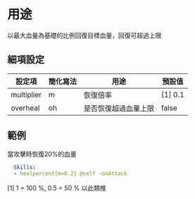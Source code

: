 用途
=====================

以最大血量為基礎的比例回復目標血量，回復可超過上限

細項設定
----------

| 設定項 | 簡化寫法 | 用途 | 預設值 |
|------------|---------|-------------------|---------|
| multiplier | m   | 恢復倍率| [1] 0.1 |
| overheal   | oh | 是否恢復超過血量上限 | false   |

範例
--------

當攻擊時恢復20%的血量
```yml
  Skills:
  - healpercent{m=0.2} @self ~onAttack
```
[1] 1 = 100 %, 0.5 = 50 % 以此類推